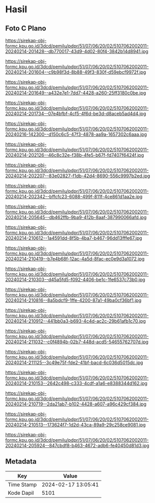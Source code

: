 # Hasil

## Foto C Plano

https://sirekap-obj-formc.kpu.go.id/3dcd/pemilu/pdpr/51/07/06/20/02/5107062002011-20240214-201428--db770017-43d9-4d02-80f4-3842b14d8941.jpg

https://sirekap-obj-formc.kpu.go.id/3dcd/pemilu/pdpr/51/07/06/20/02/5107062002011-20240214-201604--c9b98f3d-8b88-49f3-830f-d59ebcf9972f.jpg

https://sirekap-obj-formc.kpu.go.id/3dcd/pemilu/pdpr/51/07/06/20/02/5107062002011-20240214-201649--a432e7e1-7dd7-4428-a260-25ff3180c0be.jpg

https://sirekap-obj-formc.kpu.go.id/3dcd/pemilu/pdpr/51/07/06/20/02/5107062002011-20240214-201734--07e4bfbf-4cf5-4f6d-be3d-d8aceb5ad4d4.jpg

https://sirekap-obj-formc.kpu.go.id/3dcd/pemilu/pdpr/51/07/06/20/02/5107062002011-20240216-142300--d150c6c5-47f3-4878-aa9a-1657302c6aaa.jpg

https://sirekap-obj-formc.kpu.go.id/3dcd/pemilu/pdpr/51/07/06/20/02/5107062002011-20240214-202126--46c8c32e-f38b-4fe5-b67f-fd7407f6424f.jpg

https://sirekap-obj-formc.kpu.go.id/3dcd/pemilu/pdpr/51/07/06/20/02/5107062002011-20240214-202207--83e02827-f1db-42d4-8690-556c9997b2ed.jpg

https://sirekap-obj-formc.kpu.go.id/3dcd/pemilu/pdpr/51/07/06/20/02/5107062002011-20240214-202342--bffcfc23-6088-499f-811f-4ce861d1aa2e.jpg

https://sirekap-obj-formc.kpu.go.id/3dcd/pemilu/pdpr/51/07/06/20/02/5107062002011-20240214-205645--db462ffb-9ba9-412b-8aaf-387990066afd.jpg

https://sirekap-obj-formc.kpu.go.id/3dcd/pemilu/pdpr/51/07/06/20/02/5107062002011-20240214-210612--1a4591dd-8f5b-4ba7-b467-96dd13fffe67.jpg

https://sirekap-obj-formc.kpu.go.id/3dcd/pemilu/pdpr/51/07/06/20/02/5107062002011-20240214-210419--b7e4b68f-12ac-4a5d-8fac-ec0e9d3a1072.jpg

https://sirekap-obj-formc.kpu.go.id/3dcd/pemilu/pdpr/51/07/06/20/02/5107062002011-20240214-210303--d45a5fd5-f092-4406-be1c-1fe6537c73b0.jpg

https://sirekap-obj-formc.kpu.go.id/3dcd/pemilu/pdpr/51/07/06/20/02/5107062002011-20240214-210816--8a5bdcf9-1ffe-4200-87a1-49ba0cf36bf1.jpg

https://sirekap-obj-formc.kpu.go.id/3dcd/pemilu/pdpr/51/07/06/20/02/5107062002011-20240214-210912--441bb0a3-b693-4c4d-ac2c-29b61afb1c70.jpg

https://sirekap-obj-formc.kpu.go.id/3dcd/pemilu/pdpr/51/07/06/20/02/5107062002011-20240214-211032--c0f4894b-02b7-448d-acd5-54655762707d.jpg

https://sirekap-obj-formc.kpu.go.id/3dcd/pemilu/pdpr/51/07/06/20/02/5107062002011-20240214-211125--3c49e75f-fde2-41bf-bacd-6c036d5015dc.jpg

https://sirekap-obj-formc.kpu.go.id/3dcd/pemilu/pdpr/51/07/06/20/02/5107062002011-20240214-210153--2642c498-c333-4cdf-a1a6-e8388344d162.jpg

https://sirekap-obj-formc.kpu.go.id/3dcd/pemilu/pdpr/51/07/06/20/02/5107062002011-20240214-210719--2da21ab7-b102-4428-a607-a96c429cf384.jpg

https://sirekap-obj-formc.kpu.go.id/3dcd/pemilu/pdpr/51/07/06/20/02/5107062002011-20240214-210513--173624f7-1d2d-43ca-89a9-29c258ce9081.jpg

https://sirekap-obj-formc.kpu.go.id/3dcd/pemilu/pdpr/51/07/06/20/02/5107062002011-20240214-205924--847cbdf8-b463-4672-adb6-fe40450d81d3.jpg


## Metadata

| Key        | Value               |
| ---------- | ------------------- |
| Time Stamp | 2024-02-17 13:05:41 |
| Kode Dapil | 5101                |



